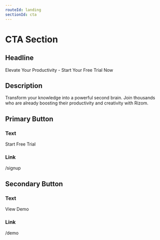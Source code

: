 ```yaml
---
routeId: landing
sectionId: cta
---
```


# CTA Section

## Headline

Elevate Your Productivity - Start Your Free Trial Now

## Description

Transform your knowledge into a powerful second brain. Join thousands who are already boosting their productivity and creativity with Rizom.

## Primary Button

### Text

Start Free Trial

### Link

/signup

## Secondary Button

### Text

View Demo

### Link

/demo

